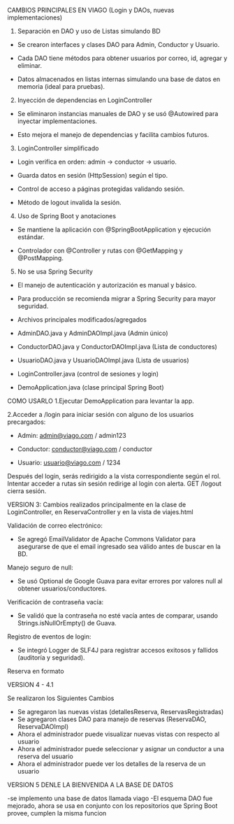 CAMBIOS PRINCIPALES EN VIAGO (Login y DAOs, nuevas implementaciones)

1. Separación en DAO y uso de Listas simulando BD
 - Se crearon interfaces y clases DAO para Admin, Conductor y Usuario.

 - Cada DAO tiene métodos para obtener usuarios por correo, id, agregar y eliminar.

 - Datos almacenados en listas internas simulando una base de datos en memoria (ideal para pruebas).




2. Inyección de dependencias en LoginController
 - Se eliminaron instancias manuales de DAO y se usó @Autowired para inyectar implementaciones.

 - Esto mejora el manejo de dependencias y facilita cambios futuros.



3. LoginController simplificado
 - Login verifica en orden: admin → conductor → usuario.

 - Guarda datos en sesión (HttpSession) según el tipo.

 - Control de acceso a páginas protegidas validando sesión.

 - Método de logout invalida la sesión.



4. Uso de Spring Boot y anotaciones
 - Se mantiene la aplicación con @SpringBootApplication y ejecución estándar.

 - Controlador con @Controller y rutas con @GetMapping y @PostMapping.



5. No se usa Spring Security
 - El manejo de autenticación y autorización es manual y básico.

 - Para producción se recomienda migrar a Spring Security para mayor seguridad.

 - Archivos principales modificados/agregados
 -  AdminDAO.java y AdminDAOImpl.java (Admin único)

- ConductorDAO.java y ConductorDAOImpl.java (Lista de conductores)

 - UsuarioDAO.java y UsuarioDAOImpl.java (Lista de usuarios)

 - LoginController.java (control de sesiones y login)

 - DemoApplication.java (clase principal Spring Boot)








COMO USARLO
1.Ejecutar DemoApplication para levantar la app.

2.Acceder a /login para iniciar sesión con alguno de los usuarios precargados:

  - Admin: admin@viago.com / admin123

  - Conductor: conductor@viago.com / conductor

  - Usuario: usuario@viago.com / 1234

Después del login, serás redirigido a la vista correspondiente según el rol.
Intentar acceder a rutas sin sesión redirige al login con alerta.
GET /logout cierra sesión.








VERSION 3:
Cambios realizados principalmente en la clase de LoginController, en ReservaController y en la vista de viajes.html

Validación de correo electrónico:
 - Se agregó EmailValidator de Apache Commons Validator para asegurarse de que el email ingresado sea válido antes de buscar en la BD.

Manejo seguro de null:
 - Se usó Optional de Google Guava para evitar errores por valores null al obtener usuarios/conductores.

Verificación de contraseña vacía:
 - Se validó que la contraseña no esté vacía antes de comparar, usando Strings.isNullOrEmpty() de Guava.

Registro de eventos de login:
 - Se integró Logger de SLF4J para registrar accesos exitosos y fallidos (auditoría y seguridad).

Reserva en formato 


VERSION 4 - 4.1

Se realizaron los Siguientes Cambios

- Se agregaron las nuevas vistas (detallesReserva, ReservasRegistradas)
- Se agregaron clases DAO para manejo de reservas (ReservaDAO, ReservaDAOImpl)
- Ahora el administrador puede visualizar nuevas vistas con respecto al usuario
- Ahora el administrador puede seleccionar y asignar un conductor a una reserva del usuario
- Ahora el administrador puede ver los detalles de la reserva de un usuario


VERSION 5 
DENLE LA BIENVENIDA A LA BASE DE DATOS

-se implemento una base de datos llamada viago
-El esquema DAO fue mejorado, ahora se usa en conjunto con los repositorios que Spring Boot provee, cumplen la misma funcion